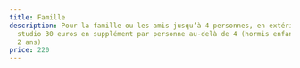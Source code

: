 ```yaml
---
title: Famille
description: Pour la famille ou les amis jusqu’à 4 personnes, en extérieur ou en
  studio 30 euros en supplément par personne au-delà de 4 (hormis enfant jusqu’à
  2 ans)
price: 220
---
```

